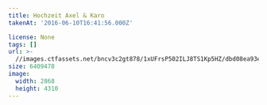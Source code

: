 ```yaml
---
title: Hochzeit Axel & Karo
takenAt: '2016-06-10T16:41:56.000Z'

license: None
tags: []
url: >-
  //images.ctfassets.net/bncv3c2gt878/1xUFrsP502ILJ8TS1Kp5HZ/dbd08ea93eba0d1440ce36d5ab032816/hochzeit-axel--karo_27562444904_o
size: 6409478
image:
  width: 2868
  height: 4310
---
```

